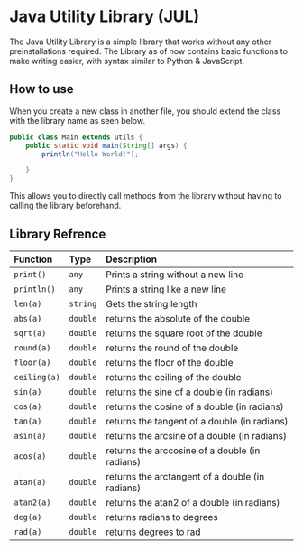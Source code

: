 
#  Java Utility Library (JUL)

The Java Utility Library is a simple library that works without any other preinstallations required. The Library as of now contains basic functions to make writing easier, with syntax similar to Python & JavaScript.
## How to use
When you create a new class in another file, you should extend the class with the library name as seen below.
```java
public class Main extends utils {
    public static void main(String[] args) {
        println("Hello World!");

    }
}
```
This allows you to directly call methods from the library without having to calling the library beforehand.

## Library Refrence


| Function | Type     | Description                |
| :-------- | :------- | :------------------------- |
| `print()` | `any` | Prints a string without a new line 
| `println()` | `any` | Prints a string like a new line |
| `len(a)` | `string` | Gets the string length |
| `abs(a)` | `double` | returns the absolute of the double  |
| `sqrt(a)` | `double` | returns the square root of the double |
| `round(a)` | `double` | returns the round of the double |
| `floor(a)` | `double` |returns the floor of the double  |
| `ceiling(a)` | `double` | returns the ceiling of the double |
| `sin(a)` | `double` | returns the sine of a double (in radians) |
| `cos(a)` | `double` | returns the cosine of a double (in radians) |
| `tan(a)` | `double` | returns the tangent of a double (in radians) |
| `asin(a)` | `double` | returns the arcsine of a double (in radians) |
| `acos(a)` | `double` | returns the arccosine of a double (in radians) |
| `atan(a)` | `double` | returns the arctangent of a double (in radians) |
| `atan2(a)` | `double` | returns the atan2 of a double (in radians) |
| `deg(a)` | `double` | returns radians to degrees |
| `rad(a)` | `double` | returns degrees to rad |

